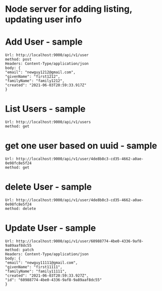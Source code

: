 # Node server for adding listing, updating user info

# Add User - sample

```
Url: http://localhost:9000/api/v1/user
method: post
Headers: Content-Type/application/json
body: {
"email": "newguy1212@gmail.com",
"givenName": "first1212",
"familyName": "family1212",
"created": "2021-06-03T20:59:33.917Z"
}
```

# List Users - sample

```
Url: http://localhost:9000/api/v1/users
method: get
```

# get one user based on uuid - sample

```
Url: http://localhost:9000/api/v1/user/4de8b8c3-cd35-4662-a0ae-0e98fc8e5f24
method: get
```

# delete User - sample

```
Url: http://localhost:9000/api/v1/user/4de8b8c3-cd35-4662-a0ae-0e98fc8e5f24
method: delete
```

# Update User - sample

```
Url: http://localhost:9000/api/v1/user/60988774-4be0-4336-9af8-9a89aaf8dc55
method: patch
Headers: Content-Type/application/json
body: {
"email": "newguy11111@gmail.com",
"givenName": "first11111",
"familyName": "family11111",
"created": "2021-06-03T20:59:33.927Z",
"id": "60988774-4be0-4336-9af8-9a89aaf8dc55"
}
```
